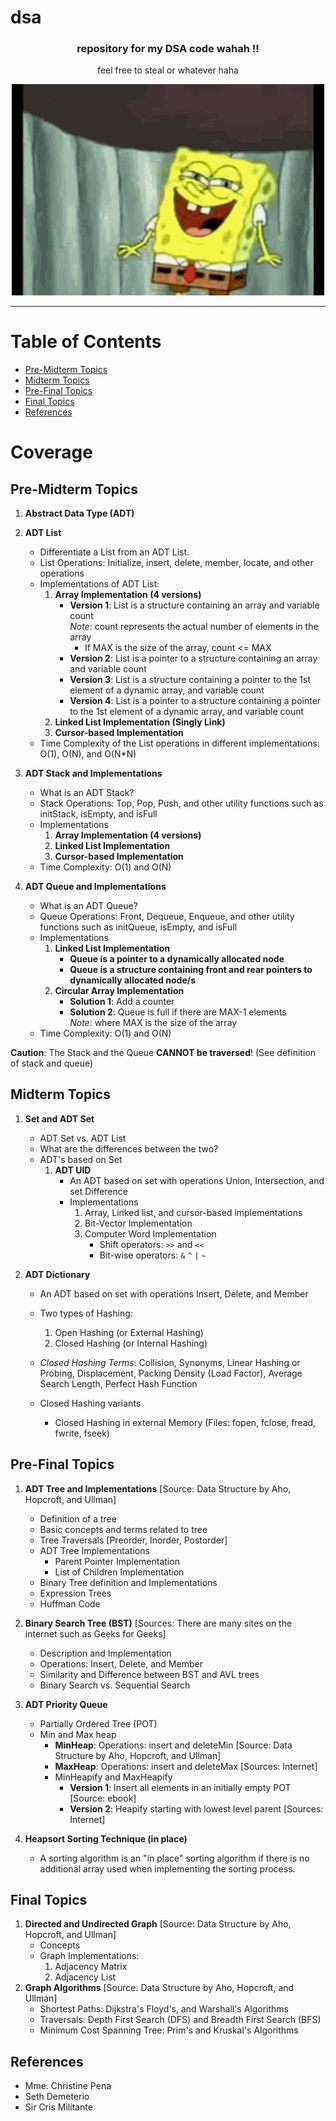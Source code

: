 # dsa
<div align="center">
   <h3>repository for my DSA code wahah !!</h3>
   <p>feel free to steal or whatever haha</p>
   <img src="./etc/lol-spongebob.gif" width="500">
</div>

<hr />

# Table of Contents
- [Pre-Midterm Topics](#pre-midterm-topics)
- [Midterm Topics](#midterm-topics)
- [Pre-Final Topics](#pre-final-topics)
- [Final Topics](#final-topics)
- [References](#references)

# Coverage

## Pre-Midterm Topics

1. **Abstract Data Type (ADT)**

2. **ADT List**
   - Differentiate a List from an ADT List.
   - List Operations: Initialize, insert, delete, member, locate, and other operations
   - Implementations of ADT List:
     1. **Array Implementation (4 versions)**
        - **Version 1**: List is a structure containing an array and variable count  
          *Note*: count represents the actual number of elements in the array  
          - If MAX is the size of the array, count <= MAX
        - **Version 2**: List is a pointer to a structure containing an array and variable count
        - **Version 3**: List is a structure containing a pointer to the 1st element of a dynamic array, and variable count
        - **Version 4**: List is a pointer to a structure containing a pointer to the 1st element of a dynamic array, and variable count
     2. **Linked List Implementation (Singly Link)**
     3. **Cursor-based Implementation**
   - Time Complexity of the List operations in different implementations: O(1), O(N), and O(N\*N)

3. **ADT Stack and Implementations**
   - What is an ADT Stack?
   - Stack Operations: Top, Pop, Push, and other utility functions such as initStack, isEmpty, and isFull
   - Implementations
     1. **Array Implementation (4 versions)**
     2. **Linked List Implementation**
     3. **Cursor-based Implementation**
   - Time Complexity: O(1) and O(N)

4. **ADT Queue and Implementations**
   - What is an ADT Queue?
   - Queue Operations: Front, Dequeue, Enqueue, and other utility functions such as initQueue, isEmpty, and isFull
   - Implementations
     1. **Linked List Implementation**
        - **Queue is a pointer to a dynamically allocated node**
        - **Queue is a structure containing front and rear pointers to dynamically allocated node/s**
     2. **Circular Array Implementation**
        - **Solution 1**: Add a counter
        - **Solution 2**: Queue is full if there are MAX-1 elements  
          *Note*: where MAX is the size of the array
   - Time Complexity: O(1) and O(N)

**Caution**: The Stack and the Queue **CANNOT be traversed**! (See definition of stack and queue)

## Midterm Topics

1. **Set and ADT Set**
   - ADT Set vs. ADT List
   - What are the differences between the two?
   - ADT's based on Set
     1. **ADT UID**
        - An ADT based on set with operations Union, Intersection, and set Difference
        - Implementations
          1. Array, Linked list, and cursor-based implementations
          2. Bit-Vector Implementation
          3. Computer Word Implementation
             - Shift operators: `>>` and `<<`
             - Bit-wise operators: `&` `^` `|` `~`

2. **ADT Dictionary**
   - An ADT based on set with operations Insert, Delete, and Member
   - Two types of Hashing:
     1. Open Hashing (or External Hashing)
     2. Closed Hashing (or Internal Hashing)

   - *Closed Hashing Terms*: Collision, Synonyms, Linear Hashing or Probing, Displacement, Packing Density (Load Factor), Average Search Length, Perfect Hash Function
   - Closed Hashing variants
     - Closed Hashing in external Memory (Files: fopen, fclose, fread, fwrite, fseek)

## Pre-Final Topics

1. **ADT Tree and Implementations** [Source: Data Structure by Aho, Hopcroft, and Ullman]
   - Definition of a tree
   - Basic concepts and terms related to tree
   - Tree Traversals [Preorder, Inorder, Postorder]
   - ADT Tree Implementations
     - Parent Pointer Implementation
     - List of Children Implementation
   - Binary Tree definition and Implementations
   - Expression Trees
   - Huffman Code

2. **Binary Search Tree (BST)** [Sources: There are many sites on the internet such as Geeks for Geeks]
   - Description and Implementation
   - Operations: Insert, Delete, and Member
   - Similarity and Difference between BST and AVL trees
   - Binary Search vs. Sequential Search

3. **ADT Priority Queue**
   - Partially Ordered Tree (POT)
   - Min and Max heap
     - **MinHeap**: Operations: insert and deleteMin [Source: Data Structure by Aho, Hopcroft, and Ullman]
     - **MaxHeap**: Operations: insert and deleteMax [Sources: Internet]
     - MinHeapify and MaxHeapify
       - **Version 1**: Insert all elements in an initially empty POT [Source: ebook]
       - **Version 2**: Heapify starting with lowest level parent [Sources: Internet]

4. **Heapsort Sorting Technique (in place)**
   - A sorting algorithm is an "in place" sorting algorithm if there is no additional array used when implementing the sorting process.

## Final Topics

1. **Directed and Undirected Graph** [Source: Data Structure by Aho, Hopcroft, and Ullman]
   - Concepts
   - Graph Implementations:
     1. Adjacency Matrix
     2. Adjacency List 
2. **Graph Algorithms** [Source: Data Structure by Aho, Hopcroft, and Ullman]
    -  Shortest Paths: Dijkstra's Floyd's, and Warshall's Algorithms
    -  Traversals: Depth First Search (DFS) and Breadth First Search (BFS)
    -  Minimum Cost Spanning Tree: Prim's and Kruskal's Algorithms


## References
- Mme. Christine Pena
- Seth Demeterio
- Sir Cris Militante
